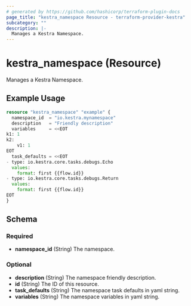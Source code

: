 ```yaml
---
# generated by https://github.com/hashicorp/terraform-plugin-docs
page_title: "kestra_namespace Resource - terraform-provider-kestra"
subcategory: ""
description: |-
  Manages a Kestra Namespace.
---
```


# kestra_namespace (Resource)

Manages a Kestra Namespace.

## Example Usage

```terraform
resource "kestra_namespace" "example" {
  namespace_id  = "io.kestra.mynamespace"
  description   = "Friendly description"
  variables     = <<EOT
k1: 1
k2:
    v1: 1
EOT
  task_defaults = <<EOT
- type: io.kestra.core.tasks.debugs.Echo
  values:
    format: first {{flow.id}}
- type: io.kestra.core.tasks.debugs.Return
  values:
    format: first {{flow.id}}
EOT
}
```

<!-- schema generated by tfplugindocs -->
## Schema

### Required

- **namespace_id** (String) The namespace.

### Optional

- **description** (String) The namespace friendly description.
- **id** (String) The ID of this resource.
- **task_defaults** (String) The namespace task defaults in yaml string.
- **variables** (String) The namespace variables in yaml string.


